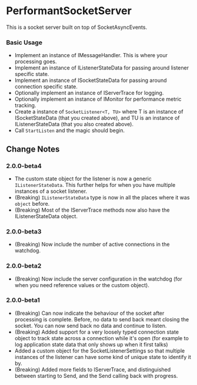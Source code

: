 # PerformantSocketServer

This is a socket server built on top of SocketAsyncEvents.

### Basic Usage

* Implement an instance of IMessageHandler.  This is where your processing goes.
* Implement an instance of IListenerStateData for passing around listener specific state.
* Implement an instance of ISocketStateData for passing around connection specific state.
* Optionally implement an instance of IServerTrace for logging.
* Optionally implement an instance of IMonitor for performance metric tracking.
* Create a instance of `SocketListener<T, TU>` where T is an instance of ISocketStateData (that you created above), and TU is an instance of IListenerStateData (that you also created above).
* Call `StartListen` and the magic should begin.

## Change Notes

### 2.0.0-beta4

* The custom state object for the listener is now a generic `IListenerStateData`.  This further helps for when you have multiple instances of a socket listener.
* (Breaking) `IListenerStateData` type is now in all the places where it was `object` before.
* (Breaking) Most of the IServerTrace methods now also have the IListenerStateData object.

### 2.0.0-beta3

* (Breaking) Now include the number of active connections in the watchdog.

### 2.0.0-beta2

* (Breaking) Now include the server configuration in the watchdog (for when you need reference values or the custom object).

### 2.0.0-beta1

* (Breaking) Can now indicate the behaviour of the socket after processing is complete.  Before, no data to send back meant closing the socket.  You can now send back no data and continue to listen.
* (Breaking) Added support for a very loosely typed connection state object to track state across a connection while it's open (for example to log application state data that only shows up when it first talks)
* Added a custom object for the SocketListenerSettings so that multiple instances of the listener can have some kind of unique state to identify it by.
* (Breaking) Added more fields to IServerTrace, and distinguished between starting to Send, and the Send calling back with progress.
